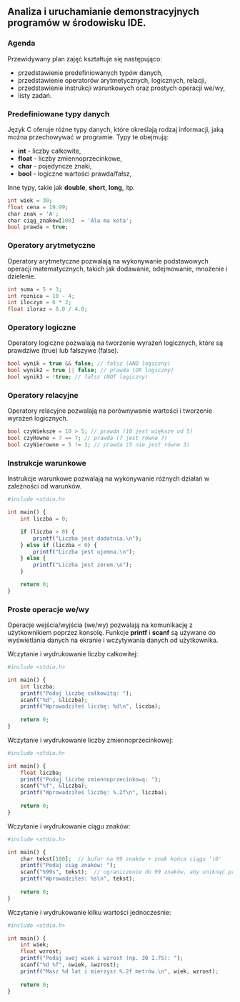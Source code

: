 ## Analiza i uruchamianie demonstracyjnych programów w środowisku IDE.

### Agenda
Przewidywany plan zajęć kształtuje się następująco:
* przedstawienie predefiniowanych typów danych,
* przedstawienie operatorów arytmetycznych, logicznych, relacji,
* przedstawienie instrukcji warunkowych oraz prostych operacji we/wy,
* listy zadań.

### Predefiniowane typy danych

Język C oferuje różne typy danych, które określają rodzaj informacji, jaką można przechowywać w programie. Typy te obejmują:

* **int** - liczby całkowite,
* **float** - liczby zmiennoprzecinkowe,
* **char** - pojedyncze znaki,
* **bool** - logiczne wartości prawda/fałsz,

Inne typy, takie jak **double**, **short**, **long**, itp.

```php
int wiek = 30;
float cena = 19.99;
char znak = 'A';
char ciąg_znakow[100]  = 'Ala ma kota';
bool prawda = true;
```

### Operatory arytmetyczne

Operatory arytmetyczne pozwalają na wykonywanie podstawowych operacji matematycznych, takich jak dodawanie, odejmowanie, mnożenie i dzielenie.

```php
int suma = 5 + 3;
int roznica = 10 - 4;
int iloczyn = 6 * 2;
float iloraz = 8.0 / 4.0;
```

### Operatory logiczne
Operatory logiczne pozwalają na tworzenie wyrażeń logicznych, które są prawdziwe (true) lub fałszywe (false).

```php
bool wynik = true && false; // fałsz (AND logiczny)
bool wynik2 = true || false; // prawda (OR logiczny)
bool wynik3 = !true; // fałsz (NOT logiczny)
```

### Operatory relacyjne
Operatory relacyjne pozwalają na porównywanie wartości i tworzenie wyrażeń logicznych.

```php
bool czyWieksze = 10 > 5; // prawda (10 jest większe od 5)
bool czyRowne = 7 == 7; // prawda (7 jest równe 7)
bool czyNierowne = 5 != 3; // prawda (5 nie jest równe 3)
```

### Instrukcje warunkowe
Instrukcje warunkowe pozwalają na wykonywanie różnych działań w zależności od warunków.

```php
#include <stdio.h>

int main() {
    int liczba = 0;

    if (liczba > 0) {
        printf("Liczba jest dodatnia.\n");
    } else if (liczba < 0) {
        printf("Liczba jest ujemna.\n");
    } else {
        printf("Liczba jest zerem.\n");
    }

    return 0;
}
```

### Proste operacje we/wy
Operacje wejścia/wyjścia (we/wy) pozwalają na komunikację z użytkownikiem poprzez konsolę. Funkcje **printf** i **scanf** są używane do wyświetlania danych na ekranie i wczytywania danych od użytkownika.

Wczytanie i wydrukowanie liczby całkowitej:
```php
#include <stdio.h>

int main() {
    int liczba;
    printf("Podaj liczbę całkowitą: ");
    scanf("%d", &liczba);
    printf("Wprowadziłeś liczbę: %d\n", liczba);
    
    return 0;
}
```
Wczytanie i wydrukowanie liczby zmiennoprzecinkowej:
```php
#include <stdio.h>

int main() {
    float liczba;
    printf("Podaj liczbę zmiennoprzecinkową: ");
    scanf("%f", &liczba);
    printf("Wprowadziłeś liczbę: %.2f\n", liczba);
    
    return 0;
}
```
Wczytanie i wydrukowanie ciągu znaków:
```php
#include <stdio.h>

int main() {
    char tekst[100];  // bufor na 99 znaków + znak końca ciągu '\0'
    printf("Podaj ciąg znaków: ");
    scanf("%99s", tekst);  // ograniczenie do 99 znaków, aby uniknąć przepełnienia bufora
    printf("Wprowadziłeś: %s\n", tekst);
    
    return 0;
}
```
Wczytanie i wydrukowanie kilku wartości jednocześnie:
```php
#include <stdio.h>

int main() {
    int wiek;
    float wzrost;
    printf("Podaj swój wiek i wzrost (np. 30 1.75): ");
    scanf("%d %f", &wiek, &wzrost);
    printf("Masz %d lat i mierzysz %.2f metrów.\n", wiek, wzrost);
    
    return 0;
}
```
